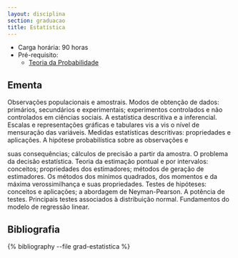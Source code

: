 ```yaml
---
layout: disciplina
section: graduacao
title: Estatística 
---
```


- Carga horária: 90 horas 
- Pré-requisito: 
    - [Teoria da Probabilidade](teoria-probabilidade.html)

## Ementa

Observações populacionais e amostrais. Modos de obtenção de dados: primários, secundários e experimentais; experimentos controlados e não controlados em ciências sociais. A estatística descritiva e a inferencial. Escalas e representações gráficas e tabulares vis a vis o nível de mensuração das variáveis. Medidas estatísticas descritivas: propriedades e aplicações. A hipótese probabilística sobre as observações e 

suas consequências; cálculos de precisão a partir da amostra. O problema da decisão estatística. Teoria da estimação pontual e por intervalos: conceitos; propriedades dos estimadores; métodos de geração de estimadores. Os métodos dos mínimos quadrados, dos momentos e da máxima verossimilhança e suas propriedades. Testes de hipóteses: conceitos e aplicações; a abordagem de Neyman-Pearson. A potência de testes. Principais testes associados à distribuição normal. Fundamentos do modelo de regressão linear.


## Bibliografia

{% bibliography --file grad-estatistica %}

